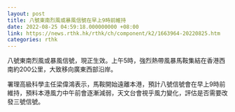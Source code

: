 ```yaml
---
layout: post
title: 八號東南烈風或暴風信號在早上9時前維持
date: 2022-08-25 04:59:18.000000000 +08:00
link: https://news.rthk.hk/rthk/ch/component/k2/1663964-20220825.htm
categories: rthk
---
```


八號東南烈風或暴風信號，現正生效。上午5時，強烈熱帶風暴馬鞍集結在香港西南約200公里，大致移向廣東西部沿岸。

署理高級科學主任梁偉鴻表示，馬鞍開始遠離本港，預計八號信號會在早上9時前維持，預料本港風力中午前會逐漸減弱，天文台會視乎風力變化，評估是否需要改發三號信號。
